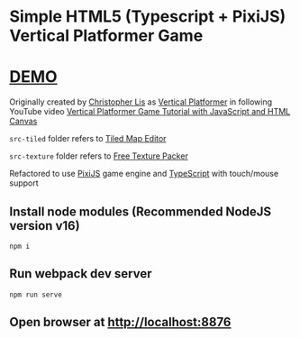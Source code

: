 # Simple HTML5 (Typescript + PixiJS) Vertical Platformer Game

# [DEMO](https://volodalexey.github.io/simple-html5-vp-game/)

Originally created by [Christopher Lis](https://github.com/christopher4lis) as [Vertical Platformer](https://github.com/chriscourses/vertical-platformer) in following YouTube video [Vertical Platformer Game Tutorial with JavaScript and HTML Canvas](https://www.youtube.com/watch?v=rTVoyWu8r6g)

`src-tiled` folder refers to [Tiled Map Editor](https://www.mapeditor.org/download.html)

`src-texture` folder refers to [Free Texture Packer](http://free-tex-packer.com/download/)

Refactored to use [PixiJS](https://pixijs.com/) game engine and [TypeScript](https://www.typescriptlang.org/) with touch/mouse support

## Install node modules (Recommended NodeJS version v16)

```
npm i
```

## Run webpack dev server

```
npm run serve
```

## Open browser at [http://localhost:8876](http://localhost:8876)
